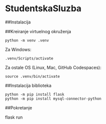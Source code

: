 # StudentskaSluzba

##Instalacija


##Kreiranje virtuelnog okruženja

    python -m venv .venv

Za Windows:

    .venv/Scripts/activate

Za ostale OS (Linux, Mac, GitHub Codespaces):

	source .venv/bin/activate

##Instalacija biblioteka

    python -m pip install flask
    python -m pip install mysql-connector-python

##Pokretanje

flask run


